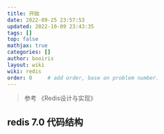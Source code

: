 ```yaml
---
title: 开始 
date: 2022-09-25 23:57:53 
updated: 2022-10-09 23:43:35
tags: [] 
top: false
mathjax: true
categories: []
author: booiris
layout: wiki 
wiki: redis
order: 0     # add order, base on problem number.
---
```


> 参考 《Redis设计与实现》

## redis 7.0 代码结构
